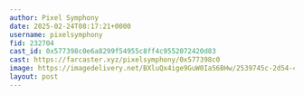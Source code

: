 ```yaml
---
author: Pixel Symphony
date: 2025-02-24T08:17:21+0000
username: pixelsymphony
fid: 232704
cast_id: 0x577398c0e6a8299f54955c8ff4c9552072420d83
cast: https://farcaster.xyz/pixelsymphony/0x577398c0
image: https://imagedelivery.net/BXluQx4ige9GuW0Ia56BHw/2539745c-2d54-4ee1-ef8d-71e0e41c0000/original
layout: post
---
```


<img src='https://imagedelivery.net/BXluQx4ige9GuW0Ia56BHw/2539745c-2d54-4ee1-ef8d-71e0e41c0000/original' alt='' referrerpolicy='no-referrer'/>
